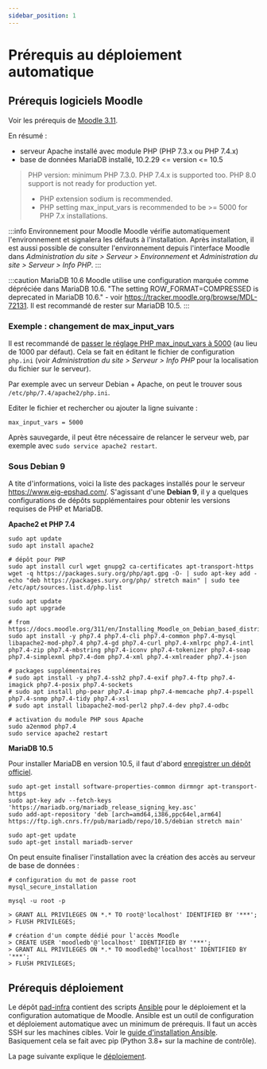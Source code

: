 ```yaml
---
sidebar_position: 1
---
```

# Prérequis au déploiement automatique

## Prérequis logiciels Moodle

Voir les prérequis de [Moodle 3.11](https://docs.moodle.org/dev/Moodle_3.11_release_notes#Server_requirements).

En résumé :
- serveur Apache installé avec module PHP (PHP 7.3.x ou PHP 7.4.x)
- base de données MariaDB installé, 10.2.29 <= version <= 10.5

> PHP version: minimum PHP 7.3.0. PHP 7.4.x is supported too. PHP 8.0 support is not ready for production yet.
> - PHP extension sodium is recommended.
> - PHP setting max_input_vars is recommended to be >= 5000 for PHP 7.x installations.

:::info Environnement pour Moodle
Moodle vérifie automatiquement l'environnement et signalera les défauts à l'installation. Après installation, il est aussi possible de consulter l'environnement depuis l'interface Moodle dans *Administration du site > Serveur > Environnement* et *Administration du site > Serveur > Info PHP*.
:::

:::caution MariaDB 10.6
Moodle utilise une configuration marquée comme dépréciée dans MariaDB 10.6. "The setting ROW_FORMAT=COMPRESSED is deprecated in MariaDB 10.6." - voir https://tracker.moodle.org/browse/MDL-72131. Il est recommandé de rester sur MariaDB 10.5.
:::


### Exemple : changement de max_input_vars

Il est recommandé de [passer le réglage PHP max_input_vars à 5000](https://docs.moodle.org/3x/fr/Environnement_-_max_input_vars) (au lieu de 1000 par défaut). Cela se fait en éditant le fichier de configuration `php.ini` (voir *Administration du site > Serveur > Info PHP* pour la localisation du fichier sur le serveur).

Par exemple avec un serveur Debian + Apache, on peut le trouver sous `/etc/php/7.4/apache2/php.ini`.

Editer le fichier et rechercher ou ajouter la ligne suivante :
```
max_input_vars = 5000
```

Après sauvegarde, il peut être nécessaire de relancer le serveur web, par exemple avec `sudo service apache2 restart`.


### Sous Debian 9

A tite d'informations, voici la liste des packages installés pour le serveur https://www.eig-epshad.com/. S'agissant d'une **Debian 9**, il y a quelques configurations de dépôts supplémentaires pour obtenir les versions requises de PHP et MariaDB.


**Apache2 et PHP 7.4**

```
sudo apt update
sudo apt install apache2

# dépôt pour PHP
sudo apt install curl wget gnupg2 ca-certificates apt-transport-https
wget -q https://packages.sury.org/php/apt.gpg -O- | sudo apt-key add -
echo "deb https://packages.sury.org/php/ stretch main" | sudo tee /etc/apt/sources.list.d/php.list

sudo apt update
sudo apt upgrade

# from https://docs.moodle.org/311/en/Installing_Moodle_on_Debian_based_distributions
sudo apt install -y php7.4 php7.4-cli php7.4-common php7.4-mysql libapache2-mod-php7.4 php7.4-gd php7.4-curl php7.4-xmlrpc php7.4-intl php7.4-zip php7.4-mbstring php7.4-iconv php7.4-tokenizer php7.4-soap php7.4-simplexml php7.4-dom php7.4-xml php7.4-xmlreader php7.4-json

# packages supplémentaires
# sudo apt install -y php7.4-ssh2 php7.4-exif php7.4-ftp php7.4-imagick php7.4-posix php7.4-sockets
# sudo apt install php-pear php7.4-imap php7.4-memcache php7.4-pspell php7.4-snmp php7.4-tidy php7.4-xsl
# sudo apt install libapache2-mod-perl2 php7.4-dev php7.4-odbc

# activation du module PHP sous Apache
sudo a2enmod php7.4
sudo service apache2 restart
```


**MariaDB 10.5**

Pour installer MariaDB en version 10.5, il faut d'abord [enregistrer un dépôt officiel](https://mariadb.org/download/?t=repo-config&d=Debian+9+%22stretch%22&v=10.6&r_m=cnrs).

```
sudo apt-get install software-properties-common dirmngr apt-transport-https
sudo apt-key adv --fetch-keys 'https://mariadb.org/mariadb_release_signing_key.asc'
sudo add-apt-repository 'deb [arch=amd64,i386,ppc64el,arm64] https://ftp.igh.cnrs.fr/pub/mariadb/repo/10.5/debian stretch main'

sudo apt-get update
sudo apt-get install mariadb-server
```

On peut ensuite finaliser l'installation avec la création des accès au serveur de base de données :

```
# configuration du mot de passe root
mysql_secure_installation

mysql -u root -p

> GRANT ALL PRIVILEGES ON *.* TO root@'localhost' IDENTIFIED BY '***';
> FLUSH PRIVILEGES;

# création d'un compte dédié pour l'accès Moodle
> CREATE USER 'moodledb'@'localhost' IDENTIFIED BY '***';
> GRANT ALL PRIVILEGES ON *.* TO moodledb@'localhost' IDENTIFIED BY '***';
> FLUSH PRIVILEGES;
```


## Prérequis déploiement

Le dépôt [pad-infra](https://github.com/e-PSHAD/pad-infra) contient des scripts [Ansible](https://docs.ansible.com/ansible) pour le déploiement et la configuration automatique de Moodle. Ansible est un outil de configuration et déploiement automatique avec un minimum de prérequis. Il faut un accès SSH sur les machines cibles. Voir le [guide d'installation Ansible](https://docs.ansible.com/ansible/latest/installation_guide/index.html). Basiquement cela se fait avec pip (Python 3.8+ sur la machine de contrôle).

La page suivante explique le [déploiement](deploiement).
